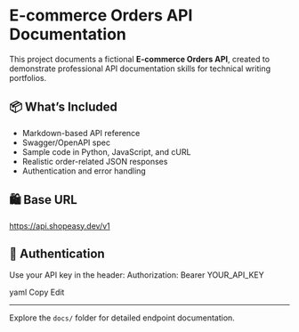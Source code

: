 # E-commerce Orders API Documentation

This project documents a fictional **E-commerce Orders API**, created to demonstrate professional API documentation skills for technical writing portfolios.

## 📦 What’s Included

- Markdown-based API reference
- Swagger/OpenAPI spec
- Sample code in Python, JavaScript, and cURL
- Realistic order-related JSON responses
- Authentication and error handling

## 🛍 Base URL
https://api.shopeasy.dev/v1

## 🔐 Authentication

Use your API key in the header:
Authorization: Bearer YOUR_API_KEY

yaml
Copy
Edit

---

Explore the `docs/` folder for detailed endpoint documentation.
